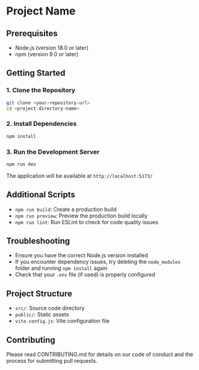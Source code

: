 # Project Name

## Prerequisites
- Node.js (version 18.0 or later)
- npm (version 9.0 or later)

## Getting Started

### 1. Clone the Repository
```bash
git clone <your-repository-url>
cd <project-directory-name>
```

### 2. Install Dependencies
```bash
npm install
```

### 3. Run the Development Server
```bash
npm run dev
```

The application will be available at `http://localhost:5173/`

## Additional Scripts

- `npm run build`: Create a production build
- `npm run preview`: Preview the production build locally
- `npm run lint`: Run ESLint to check for code quality issues

## Troubleshooting

- Ensure you have the correct Node.js version installed
- If you encounter dependency issues, try deleting the `node_modules` folder and running `npm install` again
- Check that your `.env` file (if used) is properly configured

## Project Structure
- `src/`: Source code directory
- `public/`: Static assets
- `vite.config.js`: Vite configuration file

## Contributing
Please read CONTRIBUTING.md for details on our code of conduct and the process for submitting pull requests.